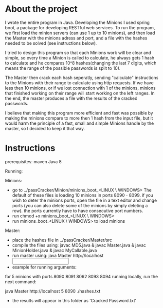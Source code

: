 # About the project

I wrote the entire program in Java. Developing the Minions I used spring boot, a package for developing RESTful web services. To run the program, we first load the minion servers (can use 1 up to 10 minions), and then load the Master with the minions adress and port, and a file with the hashes needed to be solved (see instructions below).

I tried to design this program so that each Minions work will be clear and simple, so every time a Minion is called to calculate, he always gets 1 hash to calculate and he compares 10^8 hashes(changing the last 7 digits, which means the range of the possible passwords is split to 10).

The Master then crack each hash seperatly, sending "calculate" instructions to the Minions with their range to calculate using http requests. If we have less then 10 minions, or if we lost connection with 1 of the minions, minions that finished working on their range will start working on the left ranges.
In the end, the master produces a file with the results of the cracked passwords.

I believe that making this program more efficient and fast was possible by making the minions compare to more then 1 hash from the input file, but it would harm the principle of a fast, small and simple Minions handle by the master, so I decided to keep it that way.


# Instructions

prerequisites:
maven
Java 8

Running:

Minions:
- go to  ../passCracker/Minion/minions_boot_<LINUX \ WINDOWS>   The default of these files is loading 10 minions in ports 8090 - 8099. if you wish to deter the minions ports, open the file in a text editor and change ports (you can also delete some of the minions by simply deleting a row). the ports currently have to have consecutive port numbers.  
- run chmod +x minions_boot_<LINUX \ WINDOWS> 
- run minions_boot_<LINUX \ WINDOWS> to load minions

Master:
- place the hashes file in ../passCracker/Master/src
- compile the files using: javac MD5.java & javac Master.java & javac MinionHolder.java & javac MyCallable.java
- run master using: java Master http://localhost <num of ports> <first port> <input file.txt>
- example for running arguments:
	
for 5 minions with ports 8090 8091 8092 8093 8094 running locally, run the next command:

java Master http://localhost 5 8090 ./hashes.txt

- the results will appear in this folder as 'Cracked Password.txt'



